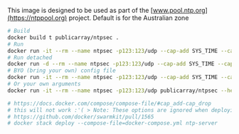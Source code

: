 This image is designed to be used as part of the [www.pool.ntp.org](https://ntppool.org) project.
Default is for the Australian zone

```sh
# Build
docker build t publicarray/ntpsec .
# Run
docker run -it --rm --name ntpsec -p123:123/udp --cap-add SYS_TIME --cap-add SYS_NICE publicarray/ntpsec
# Run detached
docker run -d --rm --name ntpsec -p123:123/udp --cap-add SYS_TIME --cap-add SYS_NICE publicarray/ntpsec
# BYO (bring your own) config file
docker run -it --rm --name ntpsec -p123:123/udp --cap-add SYS_TIME --cap-add SYS_NICE -v "$(pwd)"/ntp.conf:/etc/ntp.conf:ro publicarray/ntpsec
# Or your own arguments
docker run -it --rm --name ntpsec -p123:123/udp publicarray/ntpsec --help
```

```sh
# https://docs.docker.com/compose/compose-file/#cap_add-cap_drop
# this will not work :'( > Note: These options are ignored when deploying a stack in swarm mode with a (version 3) Compose file.
# https://github.com/docker/swarmkit/pull/1565
# docker stack deploy --compose-file=docker-compose.yml ntp-server
```
